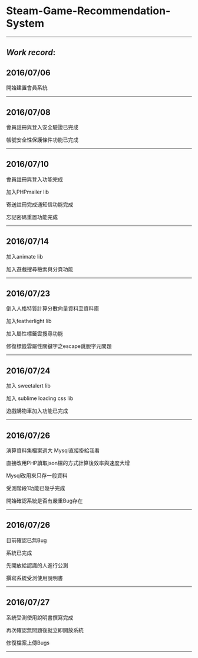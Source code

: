 # Steam-Game-Recommendation-System

------------------------------------------------


## *Work record*:


## 2016/07/06

開始建置會員系統

------------------------------------------------

## 2016/07/08

會員註冊與登入安全驗證已完成

帳號安全性保護條件功能已完成

------------------------------------------------

## 2016/07/10

會員註冊與登入功能完成

加入PHPmailer lib

寄送註冊完成通知信功能完成

忘記密碼重置功能完成

------------------------------------------------

## 2016/07/14

加入animate lib

加入遊戲搜尋檢索與分頁功能

------------------------------------------------

## 2016/07/23

倒入人格特質計算分數向量資料至資料庫

加入featherlight lib

加入屬性標籤雲搜尋功能

修復標籤雲屬性關鍵字之escape跳脫字元問題

------------------------------------------------

## 2016/07/24

加入 sweetalert lib

加入 sublime loading css lib

遊戲購物車加入功能已完成

------------------------------------------------

## 2016/07/26

演算資料集檔案過大 Mysql直接掛給我看

直接改用PHP讀取json檔的方式計算後效率與速度大增

Mysql改用來只存一般資料

受測階段1功能已幾乎完成

開始確認系統是否有嚴重Bug存在

------------------------------------------------

## 2016/07/26

目前確認已無Bug

系統已完成

先開放給認識的人進行公測

撰寫系統受測使用說明書

------------------------------------------------

## 2016/07/27

系統受測使用說明書撰寫完成

再次確認無問題後就立即開放系統

修復檔案上傳Bugs

------------------------------------------------